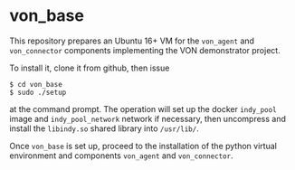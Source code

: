 # von_base

This repository prepares an Ubuntu 16+ VM for the `von_agent` and `von_connector` components implementing the VON demonstrator project.

To install it, clone it from github, then issue
```
$ cd von_base
$ sudo ./setup
```
at the command prompt. The operation will set up the docker `indy_pool` image and `indy_pool_network` network if necessary, then uncompress and install the `libindy.so` shared library into `/usr/lib/`.

Once `von_base` is set up, proceed to the installation of the python virtual environment and components `von_agent` and `von_connector`.
